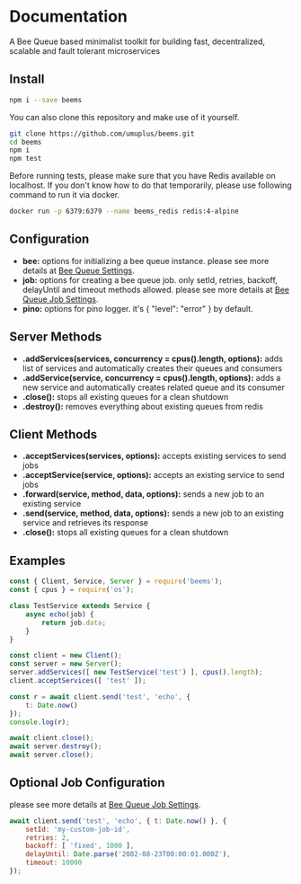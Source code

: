 # Documentation

A Bee Queue based minimalist toolkit for building fast, decentralized, scalable and fault tolerant microservices

## Install

```bash
npm i --save beems
```

You can also clone this repository and make use of it yourself.

```bash
git clone https://github.com/umuplus/beems.git
cd beems
npm i
npm test
```

Before running tests, please make sure that you have Redis available on localhost.
If you don't know how to do that temporarily, please use following command to run it via docker.

```bash
docker run -p 6379:6379 --name beems_redis redis:4-alpine
```

## Configuration

- **bee:** options for initializing a bee queue instance. please see more details at [Bee Queue Settings](https://github.com/bee-queue/bee-queue#settings).
- **job:** options for creating a bee queue job. only setId, retries, backoff, delayUntil and timeout methods allowed. please see more details at [Bee Queue Job Settings](https://github.com/bee-queue/bee-queue#methods-1).
- **pino:** options for pino logger. it's { "level": "error" } by default.

## Server Methods

- **.addServices(services, concurrency = cpus().length, options):**
    adds list of services and automatically creates their queues and consumers
- **.addService(service, concurrency = cpus().length, options):**
    adds a new service and automatically creates related queue and its consumer
- **.close():** stops all existing queues for a clean shutdown
- **.destroy():** removes everything about existing queues from redis

## Client Methods

- **.acceptServices(services, options):** accepts existing services to send jobs
- **.acceptService(service, options):** accepts an existing service to send jobs
- **.forward(service, method, data, options):** sends a new job to an existing service
- **.send(service, method, data, options):** sends a new job to an existing service and retrieves its response
- **.close():** stops all existing queues for a clean shutdown

## Examples

```js
const { Client, Service, Server } = require('beems');
const { cpus } = require('os');

class TestService extends Service {
    async echo(job) {
        return job.data;
    }
}

const client = new Client();
const server = new Server();
server.addServices([ new TestService('test') ], cpus().length);
client.acceptServices([ 'test' ]);

const r = await client.send('test', 'echo', {
    t: Date.now()
});
console.log(r);

await client.close();
await server.destroy();
await server.close();
```

## Optional Job Configuration

please see more details at [Bee Queue Job Settings](https://github.com/bee-queue/bee-queue#methods-1).

```js
await client.send('test', 'echo', { t: Date.now() }, {
    setId: 'my-custom-job-id',
    retries: 2,
    backoff: [ 'fixed', 1000 ],
    delayUntil: Date.parse('2082-08-23T00:00:01.000Z'),
    timeout: 10000
});
```
